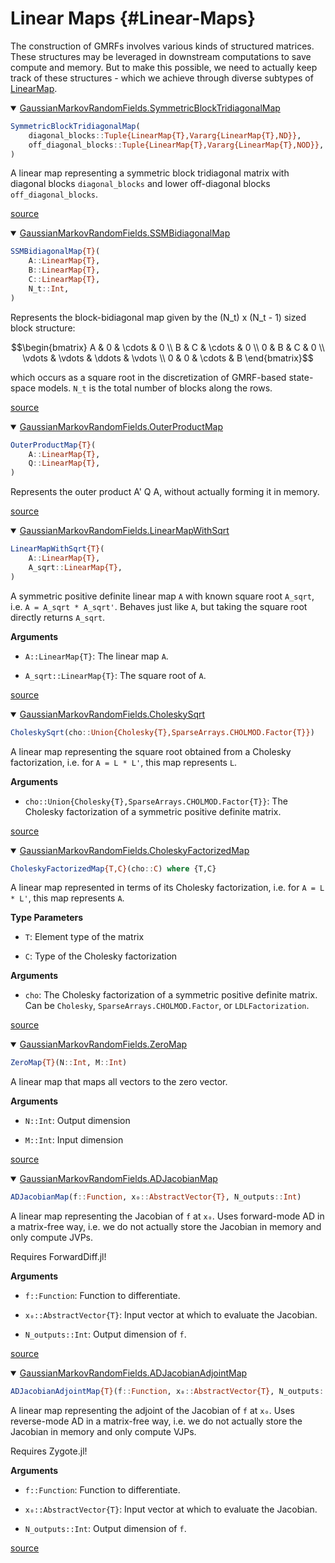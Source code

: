 
# Linear Maps {#Linear-Maps}

The construction of GMRFs involves various kinds of structured matrices. These structures may be leveraged in downstream computations to save compute and memory. But to make this possible, we need to actually keep track of these structures -  which we achieve through diverse subtypes of [LinearMap](https://julialinearalgebra.github.io/LinearMaps.jl/stable/).
<details class='jldocstring custom-block' open>
<summary><a id='GaussianMarkovRandomFields.SymmetricBlockTridiagonalMap' href='#GaussianMarkovRandomFields.SymmetricBlockTridiagonalMap'><span class="jlbinding">GaussianMarkovRandomFields.SymmetricBlockTridiagonalMap</span></a> <Badge type="info" class="jlObjectType jlType" text="Type" /></summary>



```julia
SymmetricBlockTridiagonalMap(
    diagonal_blocks::Tuple{LinearMap{T},Vararg{LinearMap{T},ND}},
    off_diagonal_blocks::Tuple{LinearMap{T},Vararg{LinearMap{T},NOD}},
)
```


A linear map representing a symmetric block tridiagonal matrix with diagonal blocks `diagonal_blocks` and lower off-diagonal blocks `off_diagonal_blocks`.


<Badge type="info" class="source-link" text="source"><a href="https://github.com/timweiland/GaussianMarkovRandomFields.jl/blob/dd37657e514bd21cd5478fa815e8a9868bc1d839/src/linear_maps/symmetric_block_tridiagonal.jl#L9-L18" target="_blank" rel="noreferrer">source</a></Badge>

</details>

<details class='jldocstring custom-block' open>
<summary><a id='GaussianMarkovRandomFields.SSMBidiagonalMap' href='#GaussianMarkovRandomFields.SSMBidiagonalMap'><span class="jlbinding">GaussianMarkovRandomFields.SSMBidiagonalMap</span></a> <Badge type="info" class="jlObjectType jlType" text="Type" /></summary>



```julia
SSMBidiagonalMap{T}(
    A::LinearMap{T},
    B::LinearMap{T},
    C::LinearMap{T},
    N_t::Int,
)
```


Represents the block-bidiagonal map given by the (N_t) x (N_t - 1) sized block structure:

$$\begin{bmatrix}
A & 0 & \cdots & 0 \\
B & C & \cdots & 0 \\
0 & B & C & 0 \\
\vdots & \vdots & \ddots & \vdots \\
0 & 0 & \cdots & B
\end{bmatrix}$$

which occurs as a square root in the discretization of GMRF-based state-space models. `N_t` is the total number of blocks along the rows.


<Badge type="info" class="source-link" text="source"><a href="https://github.com/timweiland/GaussianMarkovRandomFields.jl/blob/dd37657e514bd21cd5478fa815e8a9868bc1d839/src/linear_maps/ssm_bidiagonal.jl#L6-L29" target="_blank" rel="noreferrer">source</a></Badge>

</details>

<details class='jldocstring custom-block' open>
<summary><a id='GaussianMarkovRandomFields.OuterProductMap' href='#GaussianMarkovRandomFields.OuterProductMap'><span class="jlbinding">GaussianMarkovRandomFields.OuterProductMap</span></a> <Badge type="info" class="jlObjectType jlType" text="Type" /></summary>



```julia
OuterProductMap{T}(
    A::LinearMap{T},
    Q::LinearMap{T},
)
```


Represents the outer product A&#39; Q A, without actually forming it in memory.


<Badge type="info" class="source-link" text="source"><a href="https://github.com/timweiland/GaussianMarkovRandomFields.jl/blob/dd37657e514bd21cd5478fa815e8a9868bc1d839/src/linear_maps/outer_product.jl#L8-L15" target="_blank" rel="noreferrer">source</a></Badge>

</details>

<details class='jldocstring custom-block' open>
<summary><a id='GaussianMarkovRandomFields.LinearMapWithSqrt' href='#GaussianMarkovRandomFields.LinearMapWithSqrt'><span class="jlbinding">GaussianMarkovRandomFields.LinearMapWithSqrt</span></a> <Badge type="info" class="jlObjectType jlType" text="Type" /></summary>



```julia
LinearMapWithSqrt{T}(
    A::LinearMap{T},
    A_sqrt::LinearMap{T},
)
```


A symmetric positive definite linear map `A` with known square root `A_sqrt`, i.e. `A = A_sqrt * A_sqrt'`. Behaves just like `A`, but taking the square root directly returns `A_sqrt`.

**Arguments**
- `A::LinearMap{T}`: The linear map `A`.
  
- `A_sqrt::LinearMap{T}`: The square root of `A`.
  


<Badge type="info" class="source-link" text="source"><a href="https://github.com/timweiland/GaussianMarkovRandomFields.jl/blob/dd37657e514bd21cd5478fa815e8a9868bc1d839/src/linear_maps/linear_map_with_sqrt.jl#L6-L19" target="_blank" rel="noreferrer">source</a></Badge>

</details>

<details class='jldocstring custom-block' open>
<summary><a id='GaussianMarkovRandomFields.CholeskySqrt' href='#GaussianMarkovRandomFields.CholeskySqrt'><span class="jlbinding">GaussianMarkovRandomFields.CholeskySqrt</span></a> <Badge type="info" class="jlObjectType jlFunction" text="Function" /></summary>



```julia
CholeskySqrt(cho::Union{Cholesky{T},SparseArrays.CHOLMOD.Factor{T}})
```


A linear map representing the square root obtained from a Cholesky factorization, i.e. for `A = L * L'`, this map represents `L`.

**Arguments**
- `cho::Union{Cholesky{T},SparseArrays.CHOLMOD.Factor{T}}`:   The Cholesky factorization of a symmetric positive definite matrix.
  


<Badge type="info" class="source-link" text="source"><a href="https://github.com/timweiland/GaussianMarkovRandomFields.jl/blob/dd37657e514bd21cd5478fa815e8a9868bc1d839/src/linear_maps/cholesky_sqrt.jl#L17-L26" target="_blank" rel="noreferrer">source</a></Badge>

</details>

<details class='jldocstring custom-block' open>
<summary><a id='GaussianMarkovRandomFields.CholeskyFactorizedMap' href='#GaussianMarkovRandomFields.CholeskyFactorizedMap'><span class="jlbinding">GaussianMarkovRandomFields.CholeskyFactorizedMap</span></a> <Badge type="info" class="jlObjectType jlType" text="Type" /></summary>



```julia
CholeskyFactorizedMap{T,C}(cho::C) where {T,C}
```


A linear map represented in terms of its Cholesky factorization, i.e. for `A = L * L'`, this map represents `A`.

**Type Parameters**
- `T`: Element type of the matrix
  
- `C`: Type of the Cholesky factorization
  

**Arguments**
- `cho`: The Cholesky factorization of a symmetric positive definite matrix. Can be `Cholesky`, `SparseArrays.CHOLMOD.Factor`, or `LDLFactorization`.
  


<Badge type="info" class="source-link" text="source"><a href="https://github.com/timweiland/GaussianMarkovRandomFields.jl/blob/dd37657e514bd21cd5478fa815e8a9868bc1d839/src/linear_maps/cholesky_factorized_map.jl#L9-L22" target="_blank" rel="noreferrer">source</a></Badge>

</details>

<details class='jldocstring custom-block' open>
<summary><a id='GaussianMarkovRandomFields.ZeroMap' href='#GaussianMarkovRandomFields.ZeroMap'><span class="jlbinding">GaussianMarkovRandomFields.ZeroMap</span></a> <Badge type="info" class="jlObjectType jlType" text="Type" /></summary>



```julia
ZeroMap{T}(N::Int, M::Int)
```


A linear map that maps all vectors to the zero vector.

**Arguments**
- `N::Int`: Output dimension
  
- `M::Int`: Input dimension
  


<Badge type="info" class="source-link" text="source"><a href="https://github.com/timweiland/GaussianMarkovRandomFields.jl/blob/dd37657e514bd21cd5478fa815e8a9868bc1d839/src/linear_maps/zero.jl#L5-L13" target="_blank" rel="noreferrer">source</a></Badge>

</details>

<details class='jldocstring custom-block' open>
<summary><a id='GaussianMarkovRandomFields.ADJacobianMap' href='#GaussianMarkovRandomFields.ADJacobianMap'><span class="jlbinding">GaussianMarkovRandomFields.ADJacobianMap</span></a> <Badge type="info" class="jlObjectType jlType" text="Type" /></summary>



```julia
ADJacobianMap(f::Function, x₀::AbstractVector{T}, N_outputs::Int)
```


A linear map representing the Jacobian of `f` at `x₀`. Uses forward-mode AD in a matrix-free way, i.e. we do not actually store the Jacobian in memory and only compute JVPs.

Requires ForwardDiff.jl!

**Arguments**
- `f::Function`: Function to differentiate.
  
- `x₀::AbstractVector{T}`: Input vector at which to evaluate the Jacobian.
  
- `N_outputs::Int`: Output dimension of `f`.
  


<Badge type="info" class="source-link" text="source"><a href="https://github.com/timweiland/GaussianMarkovRandomFields.jl/blob/dd37657e514bd21cd5478fa815e8a9868bc1d839/src/linear_maps/ad_jacobian.jl#L5-L18" target="_blank" rel="noreferrer">source</a></Badge>

</details>

<details class='jldocstring custom-block' open>
<summary><a id='GaussianMarkovRandomFields.ADJacobianAdjointMap' href='#GaussianMarkovRandomFields.ADJacobianAdjointMap'><span class="jlbinding">GaussianMarkovRandomFields.ADJacobianAdjointMap</span></a> <Badge type="info" class="jlObjectType jlType" text="Type" /></summary>



```julia
ADJacobianAdjointMap{T}(f::Function, x₀::AbstractVector{T}, N_outputs::Int)
```


A linear map representing the adjoint of the Jacobian of `f` at `x₀`. Uses reverse-mode AD in a matrix-free way, i.e. we do not actually store the Jacobian in memory and only compute VJPs.

Requires Zygote.jl!

**Arguments**
- `f::Function`: Function to differentiate.
  
- `x₀::AbstractVector{T}`: Input vector at which to evaluate the Jacobian.
  
- `N_outputs::Int`: Output dimension of `f`.
  


<Badge type="info" class="source-link" text="source"><a href="https://github.com/timweiland/GaussianMarkovRandomFields.jl/blob/dd37657e514bd21cd5478fa815e8a9868bc1d839/src/linear_maps/ad_jacobian.jl#L37-L50" target="_blank" rel="noreferrer">source</a></Badge>

</details>

